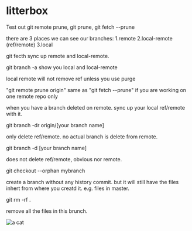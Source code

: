 # litterbox

Test out git remote prune, git prune, git fetch --prune

there are 3 places we can see our branches:
1.remote
2.local-remote (ref/remote)
3.local

git fecth sync up remote and local-remote. 

git branch -a show you local and local-remote

local remote will not remove ref unless you use purge 

"git remote prune origin" same as "git fetch --prune" if you are working on one remote repo only

when you have a branch deleted on remote. sync up your local ref/remote with it. 

git branch -dr origin/[your branch name]

only delete ref/remote. no actual branch is delete from remote. 

git branch -d [your branch name]

does not delete ref/remote, obvious nor remote. 


git checkout --orphan mybranch

create a branch without any history commit. but it will still have the files inhert from where you creatd it. e.g. files in master. 

git rm -rf .

remove all the files in this brunch. 

![a cat](https://images.pexels.com/photos/20787/pexels-photo.jpg?auto=compress&cs=tinysrgb&h=350)
